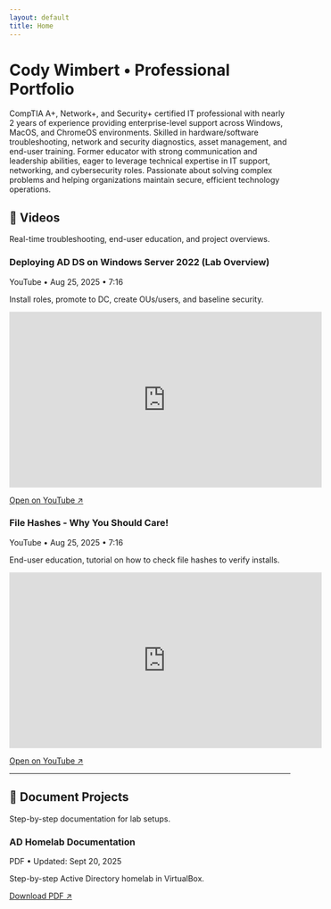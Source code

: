 ```yaml
---
layout: default
title: Home
---
```


# Cody Wimbert • Professional Portfolio

CompTIA A+, Network+, and Security+ certified IT professional with nearly 2 years of experience providing enterprise-level support across Windows, MacOS, and ChromeOS environments. Skilled in hardware/software troubleshooting, network and security diagnostics, asset management, and end-user training. Former educator with strong communication and leadership abilities, eager to leverage technical expertise in IT support, networking, and cybersecurity roles. Passionate about solving complex problems and helping organizations maintain secure, efficient technology operations.

## 🎥 Videos
Real-time troubleshooting, end-user education, and project overviews.

<div class="card">
  <h3>Deploying AD DS on Windows Server 2022 (Lab Overview)</h3>
  <div class="meta">YouTube • Aug 25, 2025 • 7:16</div>
  <p>Install roles, promote to DC, create OUs/users, and baseline security.</p>
  <!-- Replace VIDEO_ID with the part after v= in your YouTube link -->
  <iframe width="560" height="315"
  src="https://youtube.com/embed/wJvPo97CihI"
  title="Test" frameborder="0"
  allow="accelerometer; autoplay; clipboard-write; encrypted-media; gyroscope; picture-in-picture"
  allowfullscreen></iframe>
  <p><a href="https://youtu.be/wJvPo97CihI" target="_blank">Open on YouTube ↗</a></p>
</div>

<div class="card">
  <h3>File Hashes - Why You Should Care!</h3>
  <div class="meta">YouTube • Aug 25, 2025 • 7:16</div>
  <p>End-user education, tutorial on how to check file hashes to verify installs.</p>
  <!-- Replace VIDEO_ID with the part after v= in your YouTube link -->
  <iframe width="560" height="315"
  src="https://youtu.be/tgAu_R2t-Zc"
  title="Test" frameborder="0"
  allow="accelerometer; autoplay; clipboard-write; encrypted-media; gyroscope; picture-in-picture"
  allowfullscreen></iframe>
  <p><a href="https://youtu.be/tgAu_R2t-Zc" target="_blank">Open on YouTube ↗</a></p>
</div>

---

## 📄 Document Projects
Step-by-step documentation for lab setups.

<div class="card">
  <h3>AD Homelab Documentation</h3>
  <div class="meta">PDF • Updated: Sept 20, 2025</div>
  <p>Step-by-step Active Directory homelab in VirtualBox.</p>
  <a href="assets/docs/AD_homelab.pdf" target="_blank">Download PDF ↗</a>
</div>

<!-- Optional inline viewer (bigger box) -->
<!--
<iframe src="assets/docs/firewall_plan.pdf#view=FitH" width="100%" height="600"
  style="border:1px solid #e5e7eb; border-radius:8px;"></iframe>
-->
